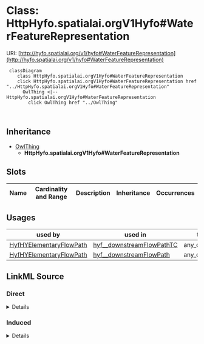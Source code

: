 

# Class: HttpHyfo.spatialai.orgV1Hyfo#WaterFeatureRepresentation





URI: [http://hyfo.spatialai.org/v1/hyfo#WaterFeatureRepresentation](http://hyfo.spatialai.org/v1/hyfo#WaterFeatureRepresentation)






```mermaid
 classDiagram
    class HttpHyfo.spatialai.orgV1Hyfo#WaterFeatureRepresentation
    click HttpHyfo.spatialai.orgV1Hyfo#WaterFeatureRepresentation href "../HttpHyfo.spatialai.orgV1Hyfo#WaterFeatureRepresentation"
      OwlThing <|-- HttpHyfo.spatialai.orgV1Hyfo#WaterFeatureRepresentation
        click OwlThing href "../OwlThing"
      
      
```





## Inheritance
* [OwlThing](../classes/OwlThing.md)
    * **HttpHyfo.spatialai.orgV1Hyfo#WaterFeatureRepresentation**



## Slots

| Name | Cardinality and Range | Description | Inheritance | Occurrences |
| ---  | --- | --- | --- | --- |





## Usages

| used by | used in | type | used |
| ---  | --- | --- | --- |
| [HyfHYElementaryFlowPath](../classes/HyfHYElementaryFlowPath.md) | [hyf__downstreamFlowPathTC](../slots/hyf__downstreamFlowPathTC.md) | any_of[range] | [HttpHyfo.spatialai.orgV1Hyfo#WaterFeatureRepresentation](../classes/HttpHyfo.spatialai.orgV1Hyfo#WaterFeatureRepresentation.md) |
| [HyfHYElementaryFlowPath](../classes/HyfHYElementaryFlowPath.md) | [hyf__downstreamFlowPath](../slots/hyf__downstreamFlowPath.md) | any_of[range] | [HttpHyfo.spatialai.orgV1Hyfo#WaterFeatureRepresentation](../classes/HttpHyfo.spatialai.orgV1Hyfo#WaterFeatureRepresentation.md) |











## LinkML Source

<!-- TODO: investigate https://stackoverflow.com/questions/37606292/how-to-create-tabbed-code-blocks-in-mkdocs-or-sphinx -->

### Direct

<details>

```yaml
name: http___hyfo.spatialai.org_v1_hyfo#WaterFeatureRepresentation
from_schema: okns:hydrology-kg
exact_mappings:
- http://hyfo.spatialai.org/v1/hyfo#WaterFeatureRepresentation
rank: 1000
is_a: owl_Thing
class_uri: http://hyfo.spatialai.org/v1/hyfo#WaterFeatureRepresentation

```
</details>

### Induced

<details>

```yaml
name: http___hyfo.spatialai.org_v1_hyfo#WaterFeatureRepresentation
from_schema: okns:hydrology-kg
exact_mappings:
- http://hyfo.spatialai.org/v1/hyfo#WaterFeatureRepresentation
rank: 1000
is_a: owl_Thing
class_uri: http://hyfo.spatialai.org/v1/hyfo#WaterFeatureRepresentation

```
</details>